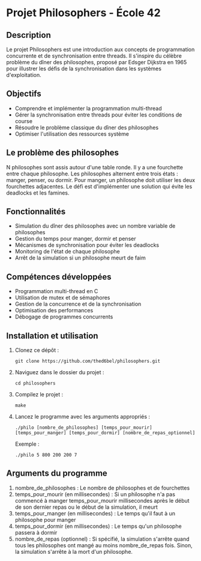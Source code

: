 # Projet Philosophers - École 42

## Description
Le projet Philosophers est une introduction aux concepts de programmation concurrente et de synchronisation entre threads. Il s'inspire du célèbre problème du dîner des philosophes, proposé par Edsger Dijkstra en 1965 pour illustrer les défis de la synchronisation dans les systèmes d'exploitation.

## Objectifs
- Comprendre et implémenter la programmation multi-thread
- Gérer la synchronisation entre threads pour éviter les conditions de course
- Résoudre le problème classique du dîner des philosophes
- Optimiser l'utilisation des ressources système

## Le problème des philosophes
N philosophes sont assis autour d'une table ronde. Il y a une fourchette entre chaque philosophe. Les philosophes alternent entre trois états : manger, penser, ou dormir. Pour manger, un philosophe doit utiliser les deux fourchettes adjacentes. Le défi est d'implémenter une solution qui évite les deadlocks et les famines.

## Fonctionnalités
- Simulation du dîner des philosophes avec un nombre variable de philosophes
- Gestion du temps pour manger, dormir et penser
- Mécanismes de synchronisation pour éviter les deadlocks
- Monitoring de l'état de chaque philosophe
- Arrêt de la simulation si un philosophe meurt de faim

## Compétences développées
- Programmation multi-thread en C
- Utilisation de mutex et de sémaphores
- Gestion de la concurrence et de la synchronisation
- Optimisation des performances
- Débogage de programmes concurrents

## Installation et utilisation
1. Clonez ce dépôt :
   ```
   git clone https://github.com/thed6bel/philosophers.git
   ```
2. Naviguez dans le dossier du projet :
   ```
   cd philosophers
   ```
3. Compilez le projet :
   ```
   make
   ```
4. Lancez le programme avec les arguments appropriés :
   ```
   ./philo [nombre_de_philosophes] [temps_pour_mourir] [temps_pour_manger] [temps_pour_dormir] [nombre_de_repas_optionnel]
   ```
   Exemple :
   ```
   ./philo 5 800 200 200 7
   ```

## Arguments du programme
1. nombre_de_philosophes : Le nombre de philosophes et de fourchettes
2. temps_pour_mourir (en millisecondes) : Si un philosophe n'a pas commencé à manger temps_pour_mourir millisecondes après le début de son dernier repas ou le début de la simulation, il meurt
3. temps_pour_manger (en millisecondes) : Le temps qu'il faut à un philosophe pour manger
4. temps_pour_dormir (en millisecondes) : Le temps qu'un philosophe passera à dormir
5. nombre_de_repas (optionnel) : Si spécifié, la simulation s'arrête quand tous les philosophes ont mangé au moins nombre_de_repas fois. Sinon, la simulation s'arrête à la mort d'un philosophe.
